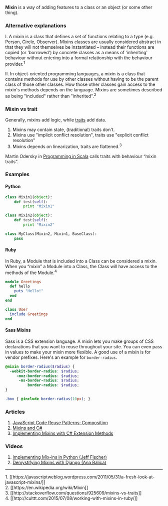 **Mixin** is a way of adding features to a class or an object (or some other thing).

### Alternative explanations
I. A mixin is a class that defines a set of functions relating to a type (e.g. Person, Circle, Observer). Mixins classes are usually considered abstract in that they will not themselves be instantiated – instead their functions are copied (or 'borrowed') by concrete classes as a means of 'inheriting' behaviour without entering into a formal relationship with the behaviour provider.<sup>1</sup>

II. In object-oriented programming languages, a mixin is a class that contains methods for use by other classes without having to be the parent class of those other classes. How those other classes gain access to the mixin's methods depends on the language. Mixins are sometimes described as being "included" rather than "inherited".<sup>2</sup>

### Mixin vs trait
Generally, mixins add logic, while [traits](Trait) add data.

1. Mixins may contain state, (traditional) traits don't.
2. Mixins use "implicit conflict resolution", traits use "explicit conflict resolution"
3. Mixins depends on linearization, traits are flattened.<sup>3</sup>

Martin Odersky in [Programming in Scala](https://www.amazon.co.uk/Programming-Scala-Martin-Odersky/dp/0981531644/) calls traits with behaviour “mixin traits”.

### Examples

#### Python

```python
class Mixin1(object):
    def test(self):
        print "Mixin1"

class Mixin2(object):
    def test(self):
        print "Mixin2"

class MyClass(Mixin2, Mixin1, BaseClass):
    pass
```

#### Ruby

In Ruby, a Module that is included into a Class can be considered a mixin. When you “mixin” a Module into a Class, the Class will have access to the methods of the Module.<sup>4</sup>

```ruby
module Greetings
  def hello
    puts "Hello!"
  end
end

class User
  include Greetings
end
```

#### Sass Mixins
Sass is a CSS extension language. A mixin lets you make groups of CSS declarations that you want to reuse throughout your site. You can even pass in values to make your mixin more flexible. A good use of a mixin is for vendor prefixes. Here's an example for `border-radius`.

```scss
@mixin border-radius($radius) {
  -webkit-border-radius: $radius;
     -moz-border-radius: $radius;
      -ms-border-radius: $radius;
          border-radius: $radius;
}

.box { @include border-radius(10px); }
```

### Articles
1. [JavaScript Code Reuse Patterns: Composition](https://github.com/petsel/javascript-code-reuse-patterns/tree/master/source/components/composition/)
2. [Mixins and C#](https://blogs.msdn.microsoft.com/abhinaba/2006/01/06/mixins-and-c/)
3. [Implementing Mixins with C# Extension Methods](https://www.zorched.net/2008/01/03/implementing-mixins-with-c-extension-methods/)

### Videos
1. [Implementing Mix-ins in Python (Jeff Fischer)](https://www.youtube.com/watch?v=v_uKI2NOLEM)
2. [Demystifying Mixins with Django (Ana Balica)](https://www.youtube.com/watch?v=rMn2wC0PuXw)

---
<div class="footnotes">
1. [[https://javascriptweblog.wordpress.com/2011/05/31/a-fresh-look-at-javascript-mixins/]]
<br>
2. [[https://en.wikipedia.org/wiki/Mixin]]
<br>
3. [[http://stackoverflow.com/questions/925609/mixins-vs-traits]]
<br>
4. [[http://culttt.com/2015/07/08/working-with-mixins-in-ruby/]]
</div>

